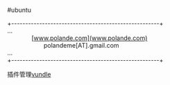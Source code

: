 #ubuntu  

+-----------------------------------------------------+  
...  
&emsp;&emsp;&emsp;&emsp;[www.polande.com](www.polande.com)  
&emsp;&emsp;&emsp;&emsp;&emsp;&emsp;polandeme[AT].gmail.com  
...  
+-----------------------------------------------------+

插件管理[vundle](https://github.com/gmarik/Vundle.vim)
